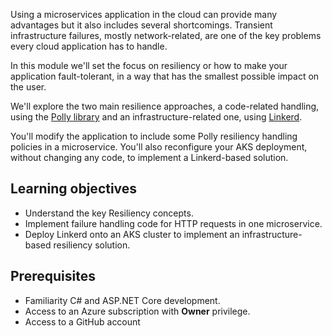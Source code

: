 Using a microservices application in the cloud can provide many advantages but it also includes several shortcomings. Transient infrastructure failures, mostly network-related, are one of the key problems every cloud application has to handle.

In this module we'll set the focus on resiliency or how to make your application fault-tolerant, in a way that has the smallest possible impact on the user.

We'll explore the two main resilience approaches, a code-related handling, using the [Polly library](https://github.com/App-vNext/Polly) and an infrastructure-related one, using [Linkerd](https://linkerd.io/2/overview/).

You'll modify the application to include some Polly resiliency handling policies in a microservice. You'll also reconfigure your AKS deployment, without changing any code, to implement a Linkerd-based solution.

## Learning objectives

- Understand the key Resiliency concepts.
- Implement failure handling code for HTTP requests in one microservice.
- Deploy Linkerd onto an AKS cluster to implement an infrastructure-based resiliency solution.

## Prerequisites

- Familiarity C# and ASP.NET Core development.
- Access to an Azure subscription with **Owner** privilege.
- Access to a GitHub account
